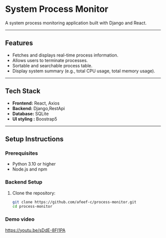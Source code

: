 # System Process Monitor

A system process monitoring application built with Django and React.

---

## Features
- Fetches and displays real-time process information.
- Allows users to terminate processes.
- Sortable and searchable process table.
- Display system summary (e.g., total CPU usage, total memory usage).
---

## Tech Stack
- **Frontend:** React, Axios
- **Backend:** Django,RestApi
- **Database:** SQLite
- **UI styling :** Boostrap5

---

## Setup Instructions

### Prerequisites
- Python 3.10 or higher
- Node.js and npm

### Backend Setup
1. Clone the repository:
   ```bash
   git clone https://github.com/afeef-c/process-monitor.git
   cd process-monitor


### Demo video

  https://youtu.be/sDdE-8Fl1PA